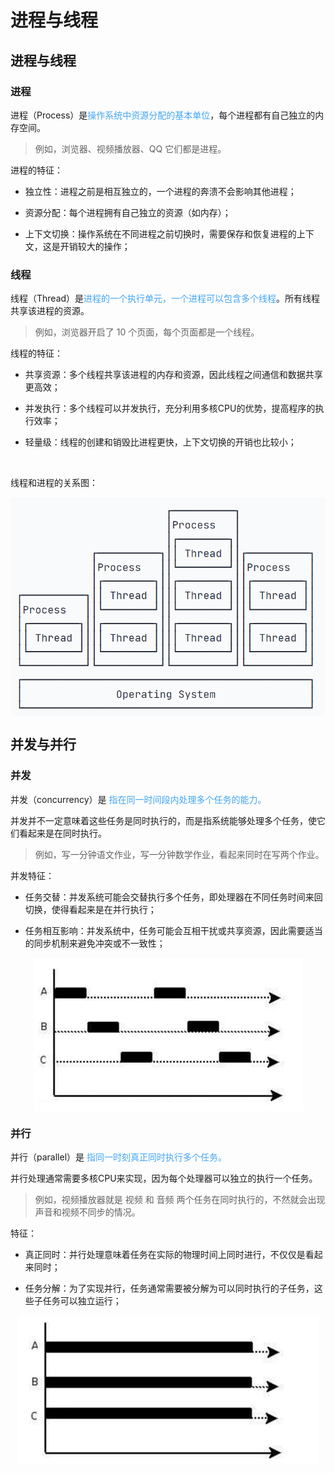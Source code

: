 # 进程与线程

## 进程与线程

### 进程

进程（Process）是<span style="color: #42a5f5">操作系统中资源分配的基本单位</span>，每个进程都有自己独立的内存空间。

>例如，浏览器、视频播放器、QQ 它们都是进程。

进程的特征：

- 独立性：进程之前是相互独立的，一个进程的奔溃不会影响其他进程；

- 资源分配：每个进程拥有自己独立的资源（如内存）；

- 上下文切换：操作系统在不同进程之前切换时，需要保存和恢复进程的上下文，这是开销较大的操作；



### 线程

线程（Thread）是<span style="color: #42a5f5">进程的一个执行单元，一个进程可以包含多个线程</span>。所有线程共享该进程的资源。

>例如，浏览器开启了 10 个页面，每个页面都是一个线程。

线程的特征：

- 共享资源：多个线程共享该进程的内存和资源，因此线程之间通信和数据共享更高效；

- 并发执行：多个线程可以并发执行，充分利用多核CPU的优势，提高程序的执行效率；

- 轻量级：线程的创建和销毁比进程更快，上下文切换的开销也比较小；

<br/>

线程和进程的关系图：

<img src="./assets/进程和线程.png" style="zoom: 67%;display: block; margin: 0 auto;" />



## 并发与并行

### 并发

并发（concurrency）是 <span style="color: #42a5f5">指在同一时间段内处理多个任务的能力。</span>

并发并不一定意味着这些任务是同时执行的，而是指系统能够处理多个任务，使它们看起来是在同时执行。

>例如，写一分钟语文作业，写一分钟数学作业，看起来同时在写两个作业。

并发特征：

- 任务交替：并发系统可能会交替执行多个任务，即处理器在不同任务时间来回切换，使得看起来是在并行执行；

- 任务相互影响：并发系统中，任务可能会互相干扰或共享资源，因此需要适当的同步机制来避免冲突或不一致性；

<img src="./assets/并发.png" style="display: block; margin: 0 auto;"/>



### 并行

并行（parallel）是 <span style="color: #42a5f5">指同一时刻真正同时执行多个任务。</span>

并行处理通常需要多核CPU来实现，因为每个处理器可以独立的执行一个任务。

>例如，视频播放器就是 视频 和 音频 两个任务在同时执行的，不然就会出现声音和视频不同步的情况。

特征：

- 真正同时：并行处理意味着任务在实际的物理时间上同时进行，不仅仅是看起来同时；

- 任务分解：为了实现并行，任务通常需要被分解为可以同时执行的子任务，这些子任务可以独立运行；

<img src="./assets/并行.png" style="display: block; margin: 0 auto;" />
